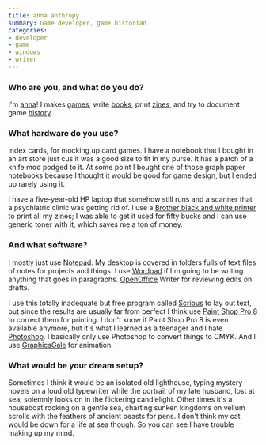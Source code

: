 ```yaml
---
title: anna anthropy
summary: Game developer, game historian
categories:
- developer
- game
- windows
- writer
---
```


### Who are you, and what do you do?

I'm [anna](http://auntiepixelante.com/ "anna's website.")! I makes [games](http://www.auntiepixelante.com/games/ "anna's games."), write [books](http://www.indiebound.org/book/9781609803728 "anna's book about video games."), print [zines](https://annaanthropy.selz.com/ "anna's zines."), and try to document game [history](http://annarchive.com/ "anna's gaming history site.").

### What hardware do you use?

Index cards, for mocking up card games. I have a notebook that I bought in an art store just cus it was a good size to fit in my purse. It has a patch of a knife mod podged to it. At some point I bought one of those graph paper notebooks because I thought it would be good for game design, but I ended up rarely using it.

I have a five-year-old HP laptop that somehow still runs and a scanner that a psychiatric clinic was getting rid of. I use a [Brother black and white printer][hl-2240d] to print all my zines; I was able to get it used for fifty bucks and I can use generic toner with it, which saves me a ton of money.

### And what software?

I mostly just use [Notepad][]. My desktop is covered in folders fulls of text files of notes for projects and things. I use [Wordpad][] if I'm going to be writing anything that goes in paragraphs. [OpenOffice][] Writer for reviewing edits on drafts.

I use this totally inadequate but free program called [Scribus][] to lay out text, but since the results are usually far from perfect I think use [Paint Shop Pro 8][paint-shop-pro] to correct them for printing. I don't know if Paint Shop Pro 8 is even available anymore, but it's what I learned as a teenager and I hate [Photoshop][]. I basically only use Photoshop to convert things to CMYK. And I use [GraphicsGale][] for animation.

### What would be your dream setup?

Sometimes I think it would be an isolated old lighthouse, typing mystery novels on a loud old typewriter while the portrait of my late husband, lost at sea, solemnly looks on in the flickering candlelight. Other times it's a houseboat rocking on a gentle sea, charting sunken kingdoms on vellum scrolls with the feathers of ancient beasts for pens. I don't think my cat would be down for a life at sea though. So you can see I have trouble making up my mind.

[hl-2240d]: http://www.brother-usa.com/Printer/ModelDetail/1/HL2240D/Overview "A laser printer."
[notepad]: https://en.wikipedia.org/wiki/Notepad_(software) "A simple text editor included with Windows."
[graphicsgale]: https://graphicsgale.com/us/ "A pixel art editor for Windows."
[scribus]: https://wiki.scribus.net/canvas/Scribus "An open-source desktop publishing/page layout program."
[openoffice]: http://www.openoffice.org/ "An open-source office suite."
[photoshop]: https://www.adobe.com/products/photoshop.html "A bitmap image editor."
[paint-shop-pro]: https://en.wikipedia.org/wiki/Paint_Shop_Pro "A raster and vector image editor."
[wordpad]: https://en.wikipedia.org/wiki/WordPad "A basic word processor included with Windows."
